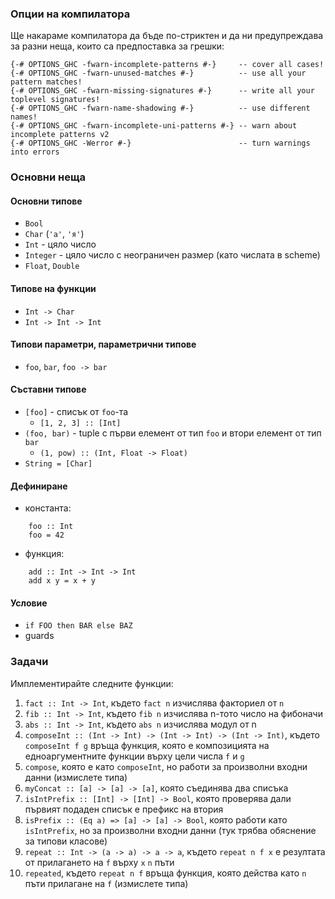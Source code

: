 ### Опции на компилатора

Ще накараме компилатора да бъде по-стриктен и да ни предупреждава за разни неща, които са предпоставка за грешки:

```
{-# OPTIONS_GHC -fwarn-incomplete-patterns #-}     -- cover all cases!
{-# OPTIONS_GHC -fwarn-unused-matches #-}          -- use all your pattern matches!
{-# OPTIONS_GHC -fwarn-missing-signatures #-}      -- write all your toplevel signatures!
{-# OPTIONS_GHC -fwarn-name-shadowing #-}          -- use different names!
{-# OPTIONS_GHC -fwarn-incomplete-uni-patterns #-} -- warn about incomplete patterns v2
{-# OPTIONS_GHC -Werror #-}                        -- turn warnings into errors
```

### Основни неща

#### Основни типове
- `Bool`
- `Char` (`'a'`, `'я'`)
- `Int` - цяло число
- `Integer` - цяло число с неограничен размер (като числата в scheme)
- `Float`, `Double`

#### Типове на функции
- `Int -> Char`
- `Int -> Int -> Int`

#### Типови параметри, параметрични типове
- `foo`, `bar`, `foo -> bar`

#### Съставни типове
- `[foo]` - списък от `foo`-та
    - `[1, 2, 3] :: [Int]`
- `(foo, bar)` - tuple с първи елемент от тип `foo` и втори елемент от тип `bar`
    - `(1, pow) :: (Int, Float -> Float)`
- `String = [Char]`

#### Дефиниране
- константа:
```
    foo :: Int
    foo = 42
```

- функция:
```
    add :: Int -> Int -> Int
    add x y = x + y
```

#### Условие
- `if FOO then BAR else BAZ`
- guards

### Задачи

Имплементирайте следните функции:

1. `fact :: Int -> Int`, където `fact n` изчислява факториел от `n`
1. `fib :: Int -> Int`, където `fib n` изчислява n-тото число на фибоначи
1. `abs :: Int -> Int`, където `abs n` изчислява модул от n
1. `composeInt :: (Int -> Int) -> (Int -> Int) -> (Int -> Int)`, където `composeInt f g` връща функция, която е композицията на едноаргументните функции върху цели числа `f` и `g`
1. `compose`, която е като `composeInt`, но работи за произволни входни данни (измислете типа)
1. `myConcat :: [a] -> [a] -> [a]`, която съединява два списъка
1. `isIntPrefix :: [Int] -> [Int] -> Bool`, която проверява дали първият подаден списък е префикс на втория
1. `isPrefix :: (Eq a) => [a] -> [a] -> Bool`, която работи като `isIntPrefix`, но за произволни входни данни (тук трябва обяснение за типови класове)
1. `repeat :: Int -> (a -> a) -> a -> a`, където `repeat n f x` е резултата от прилагането на `f` върху `x` `n` пъти
1. `repeated`, където `repeat n f` връща функция, която действа като `n` пъти прилагане на `f` (измислете типа)

